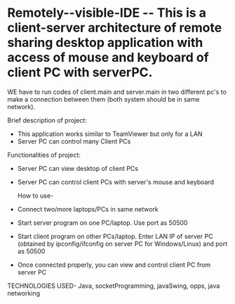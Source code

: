 # Remotely--visible-IDE   -- This is a client-server architecture of remote sharing desktop application with access of mouse and keyboard of client PC with serverPC. 
WE have to run codes of client.main and server.main in two different pc's to make a connection between them (both system should be in same network). 

Brief description of project:
 - This application works similar  to TeamViewer but only for a LAN
- Server PC can control many Client PCs

Functionalities of project:
- Server PC can view desktop of client PCs
- Server PC can control client PCs with server's mouse and keyboard

  How to use-
- Connect two/more laptops/PCs in same network
- Start server program on one PC/laptop. Use port as 50500
- Start client program on other PCs/laptop. Enter LAN IP of server PC (obtained by ipconfig/ifconfig on server PC for Windows/Linux) and port as 50500
- Once connected properly, you can view and control client PC from server PC

TECHNOLOGIES USED- Java, socketProgramming, javaSwing, opps, java networking
